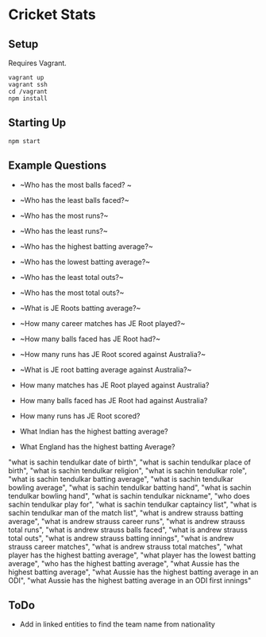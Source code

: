 # Cricket Stats

## Setup
Requires Vagrant.

    vagrant up
    vagrant ssh
    cd /vagrant
    npm install


## Starting Up
    npm start


## Example Questions
* ~Who has the most balls faced? ~
* ~Who has the least balls faced?~
* ~Who has the most runs?~
* ~Who has the least runs?~
* ~Who has the highest batting average?~
* ~Who has the lowest batting average?~
* ~Who has the least total outs?~
* ~Who has the most total outs?~

* ~What is JE Roots batting average?~
* ~How many career matches has JE Root played?~
* ~How many balls faced has JE Root had?~



* ~How many runs has JE Root scored against Australia?~
* ~What is JE root batting average against Australia?~
* How many matches has JE Root played against Australia?
* How many balls faced has JE Root had against Australia?
* How many runs has JE Root scored?

* What Indian has the highest batting average?
* What England has the highest batting Average?

"what is sachin tendulkar date of birth",
"what is sachin tendulkar place of birth",
"what is sachin tendulkar religion",
"what is sachin tendulkar role",
"what is sachin tendulkar batting average",
"what is sachin tendulkar bowling average",
"what is sachin tendulkar batting hand",
"what is sachin tendulkar bowling hand",
"what is sachin tendulkar nickname",
"who does sachin tendulkar play for",
"what is sachin tendulkar captaincy list",
"what is sachin tendulkar man of the match list",
"what is andrew strauss batting average",
"what is andrew strauss career runs",
"what is andrew strauss total runs",
"what is andrew strauss balls faced",
"what is andrew strauss total outs",
"what is andrew strauss batting innings",
"what is andrew strauss career matches",
"what is andrew strauss total matches",
"what player has the highest batting average",
"what player has the lowest batting average",
"who has the highest batting average",
"what Aussie has the highest batting average",
"what Aussie has the highest batting average in an ODI",
"what Aussie has the highest batting average in an ODI first innings"


## ToDo
* Add in linked entities to find the team name from nationality
